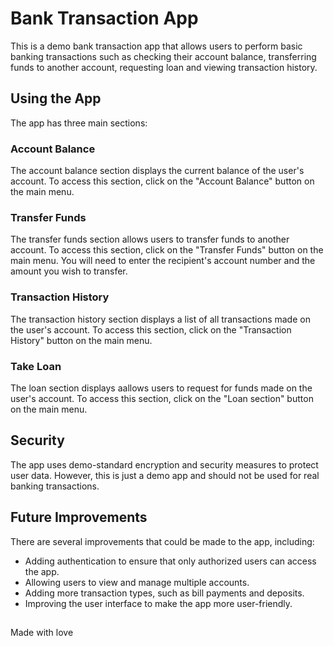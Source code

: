 # Bank Transaction App

This is a demo bank transaction app that allows users to perform basic banking transactions such as checking their account balance, transferring funds to another account, requesting loan and viewing transaction history.

## Using the App

The app has three main sections:

### Account Balance

The account balance section displays the current balance of the user's account. To access this section, click on the "Account Balance" button on the main menu.

### Transfer Funds

The transfer funds section allows users to transfer funds to another account. To access this section, click on the "Transfer Funds" button on the main menu. You will need to enter the recipient's account number and the amount you wish to transfer.

### Transaction History

The transaction history section displays a list of all transactions made on the user's account. To access this section, click on the "Transaction History" button on the main menu.
### Take Loan 

The loan section displays aallows users to request for funds made on the user's account. To access this section, click on the "Loan section" button on the main menu.

## Security

The app uses demo-standard encryption and security measures to protect user data. However, this is just a demo app and should not be used for real banking transactions.

## Future Improvements

There are several improvements that could be made to the app, including:

- Adding authentication to ensure that only authorized users can access the app.
- Allowing users to view and manage multiple accounts.
- Adding more transaction types, such as bill payments and deposits.
- Improving the user interface to make the app more user-friendly.

##

Made with love 